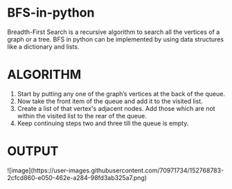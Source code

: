 # BFS-in-python
Breadth-First Search is a recursive algorithm to search all the vertices of a graph or a tree. BFS in python can be implemented by using data structures like a dictionary and lists.

<H1> ALGORITHM </H1>

1.	Start by putting any one of the graph’s vertices at the back of the queue.
2.	Now take the front item of the queue and add it to the visited list.
3.	Create a list of that vertex's adjacent nodes. Add those which are not within the visited list to the rear of the queue.
4.	Keep continuing steps two and three till the queue is empty.

<h1>OUTPUT</h1>
![image](https://user-images.githubusercontent.com/70971734/152768783-2cfcd860-e050-462e-a284-98fd3ab325a7.png)

